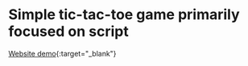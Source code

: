 # Simple tic-tac-toe game primarily focused on script

[Website demo](https://tic-tac-toe-vanilla-b9w6kurbh-noorul-ashkars-projects.vercel.app/){:target="_blank"}
